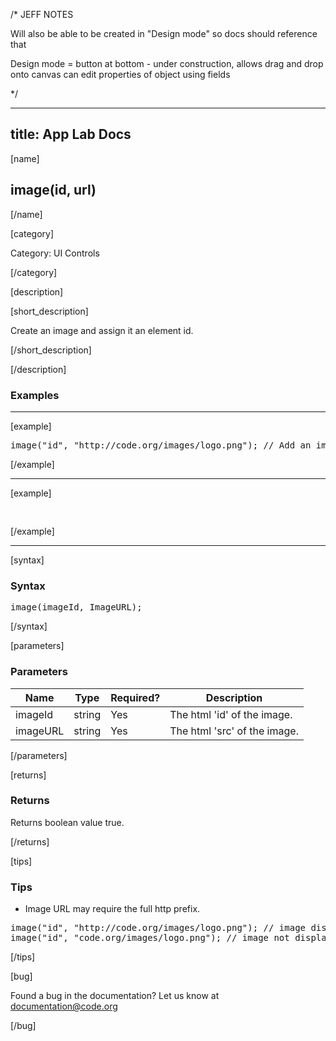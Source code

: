 /* JEFF NOTES

Will also be able to be created in "Design mode" so docs should reference that

Design mode = button at bottom - under construction, allows drag and drop onto canvas
can edit properties of object using fields

*/


---
title: App Lab Docs
---

[name]

## image(id, url)

[/name]

[category]

Category: UI Controls

[/category]

[description]

[short_description]

Create an image and assign it an element id.

[/short_description]

[/description]

### Examples
____________________________________________________

[example]

<pre>
image("id", "http://code.org/images/logo.png"); // Add an image to the canvas with an imageId of "id"
</pre>

[/example]

____________________________________________________

[example]

<pre>

</pre>


[/example]

____________________________________________________

[syntax]

### Syntax
<pre>
image(imageId, ImageURL);
</pre>

[/syntax]

[parameters]

### Parameters

<!-- TODO: Rephrase -->
| Name  | Type | Required? | Description |
|-----------------|------|-----------|-------------|
| imageId | string | Yes | The html 'id' of the image.  |
| imageURL | string | Yes | The html 'src' of the image.  | 

[/parameters]

[returns]

### Returns
<!-- No return value. Outputs to the display only. -->
Returns boolean value true.

[/returns]

[tips]

<!-- TODO: Rephrase -->
### Tips
- Image URL may require the full http prefix. 
<pre>
image("id", "http://code.org/images/logo.png"); // image displayed
image("id", "code.org/images/logo.png"); // image not displayed
</pre>

[/tips]

[bug]

Found a bug in the documentation? Let us know at documentation@code.org

[/bug]
